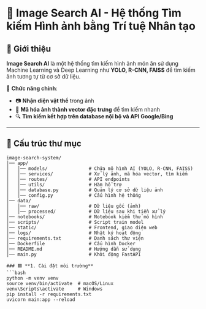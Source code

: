 # 🚀 Image Search AI - Hệ thống Tìm kiếm Hình ảnh bằng Trí tuệ Nhân tạo

## 📝 Giới thiệu
**Image Search AI** là một hệ thống tìm kiếm hình ảnh món ăn sử dụng Machine Learning và Deep Learning như **YOLO, R-CNN, FAISS** để tìm kiếm ảnh tương tự từ cơ sở dữ liệu.

🔹 **Chức năng chính**:
- 📷 **Nhận diện vật thể** trong ảnh
- 🚀 **Mã hóa ảnh thành vector đặc trưng** để tìm kiếm nhanh
- 🔍 **Tìm kiếm kết hợp trên database nội bộ và API Google/Bing**

---

## 📂 Cấu trúc thư mục
```plaintext
image-search-system/
│── app/
│   │── models/               # Chứa mô hình AI (YOLO, R-CNN, FAISS)
│   │── services/             # Xử lý ảnh, mã hóa vector, tìm kiếm
│   │── routes/               # API endpoints
│   │── utils/                # Hàm hỗ trợ
│   │── database.py           # Quản lý cơ sở dữ liệu ảnh
│   │── config.py             # Cấu hình hệ thống
│── data/
│   │── raw/                  # Dữ liệu gốc (ảnh)
│   │── processed/            # Dữ liệu sau khi tiền xử lý
│── notebooks/                # Notebook kiểm thử mô hình
│── scripts/                  # Script train model
│── static/                   # Frontend, giao diện web
│── logs/                     # Nhật ký hoạt động
│── requirements.txt          # Danh sách thư viện
│── Dockerfile                # Cấu hình Docker
│── README.md                 # Hướng dẫn sử dụng
│── main.py                   # Khởi động FastAPI

### 🟦 **1. Cài đặt môi trường**
```bash
python -m venv venv
source venv/bin/activate  # macOS/Linux
venv\Scripts\activate     # Windows
pip install -r requirements.txt
uvicorn main:app --reload
